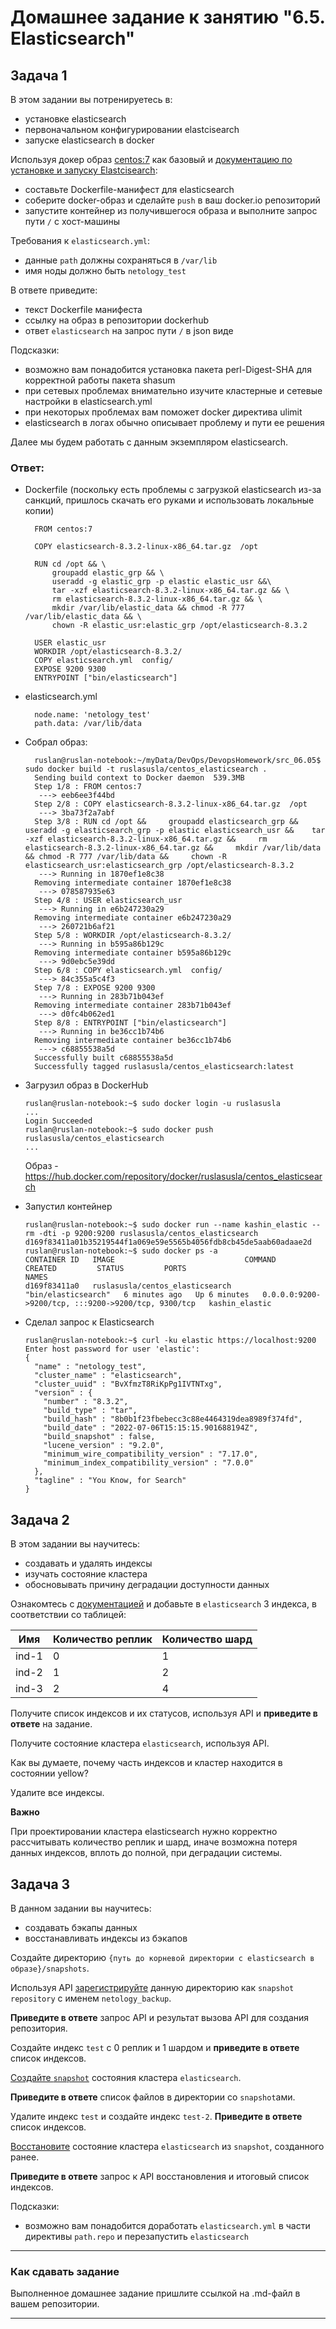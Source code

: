 # Домашнее задание к занятию "6.5. Elasticsearch"

## Задача 1

В этом задании вы потренируетесь в:
- установке elasticsearch
- первоначальном конфигурировании elastcisearch
- запуске elasticsearch в docker

Используя докер образ [centos:7](https://hub.docker.com/_/centos) как базовый и 
[документацию по установке и запуску Elastcisearch](https://www.elastic.co/guide/en/elasticsearch/reference/current/targz.html):

- составьте Dockerfile-манифест для elasticsearch
- соберите docker-образ и сделайте `push` в ваш docker.io репозиторий
- запустите контейнер из получившегося образа и выполните запрос пути `/` c хост-машины

Требования к `elasticsearch.yml`:
- данные `path` должны сохраняться в `/var/lib`
- имя ноды должно быть `netology_test`

В ответе приведите:
- текст Dockerfile манифеста
- ссылку на образ в репозитории dockerhub
- ответ `elasticsearch` на запрос пути `/` в json виде

Подсказки:
- возможно вам понадобится установка пакета perl-Digest-SHA для корректной работы пакета shasum
- при сетевых проблемах внимательно изучите кластерные и сетевые настройки в elasticsearch.yml
- при некоторых проблемах вам поможет docker директива ulimit
- elasticsearch в логах обычно описывает проблему и пути ее решения

Далее мы будем работать с данным экземпляром elasticsearch.

### Ответ:  
- Dockerfile (поскольку есть проблемы с загрузкой elasticsearch из-за санкций, пришлось скачать его руками и использовать локальные копии)
  ```
    FROM centos:7
  
    COPY elasticsearch-8.3.2-linux-x86_64.tar.gz  /opt
  
    RUN cd /opt && \
        groupadd elastic_grp && \
        useradd -g elastic_grp -p elastic elastic_usr &&\
        tar -xzf elasticsearch-8.3.2-linux-x86_64.tar.gz && \
        rm elasticsearch-8.3.2-linux-x86_64.tar.gz && \ 
        mkdir /var/lib/elastic_data && chmod -R 777 /var/lib/elastic_data && \
        chown -R elastic_usr:elastic_grp /opt/elasticsearch-8.3.2
  
    USER elastic_usr
    WORKDIR /opt/elasticsearch-8.3.2/
    COPY elasticsearch.yml  config/
    EXPOSE 9200 9300
    ENTRYPOINT ["bin/elasticsearch"]
  ```
- elasticsearch.yml
  ```
    node.name: 'netology_test'
    path.data: /var/lib/data
  ```
- Собрал образ:
  ```
    ruslan@ruslan-notebook:~/myData/DevOps/DevopsHomework/src_06.05$ sudo docker build -t ruslasusla/centos_elasticsearch .
    Sending build context to Docker daemon  539.3MB
    Step 1/8 : FROM centos:7
     ---> eeb6ee3f44bd
    Step 2/8 : COPY elasticsearch-8.3.2-linux-x86_64.tar.gz  /opt
     ---> 3ba73f2a7abf
    Step 3/8 : RUN cd /opt &&     groupadd elasticsearch_grp &&     useradd -g elasticsearch_grp -p elastic elasticsearch_usr &&    tar -xzf elasticsearch-8.3.2-linux-x86_64.tar.gz &&     rm elasticsearch-8.3.2-linux-x86_64.tar.gz &&     mkdir /var/lib/data && chmod -R 777 /var/lib/data &&     chown -R elasticsearch_usr:elasticsearch_grp /opt/elasticsearch-8.3.2
     ---> Running in 1870ef1e8c38
    Removing intermediate container 1870ef1e8c38
     ---> 078587935e63
    Step 4/8 : USER elasticsearch_usr
     ---> Running in e6b247230a29
    Removing intermediate container e6b247230a29
     ---> 260721b6af21
    Step 5/8 : WORKDIR /opt/elasticsearch-8.3.2/
     ---> Running in b595a86b129c
    Removing intermediate container b595a86b129c
     ---> 9d0ebc5e39dd
    Step 6/8 : COPY elasticsearch.yml  config/
     ---> 84c355a5c4f3
    Step 7/8 : EXPOSE 9200 9300
     ---> Running in 283b71b043ef
    Removing intermediate container 283b71b043ef
     ---> d0fc4b062ed1
    Step 8/8 : ENTRYPOINT ["bin/elasticsearch"]
     ---> Running in be36cc1b74b6
    Removing intermediate container be36cc1b74b6
     ---> c68855538a5d
    Successfully built c68855538a5d
    Successfully tagged ruslasusla/centos_elasticsearch:latest

  ```
- Загрузил образ в DockerHub
  ```shell
  ruslan@ruslan-notebook:~$ sudo docker login -u ruslasusla
  ...
  Login Succeeded
  ruslan@ruslan-notebook:~$ sudo docker push ruslasusla/centos_elasticsearch
  ...
  ```
  Образ - https://hub.docker.com/repository/docker/ruslasusla/centos_elasticsearch  
   
- Запустил контейнер
  ```shell
  ruslan@ruslan-notebook:~$ sudo docker run --name kashin_elastic --rm -dti -p 9200:9200 ruslasusla/centos_elasticsearch
  d169f83411a01b35219544f1a069e59e5565b4056fdb8cb45de5aab60adaae2d
  ruslan@ruslan-notebook:~$ sudo docker ps -a
  CONTAINER ID   IMAGE                             COMMAND               CREATED         STATUS         PORTS                                                 NAMES
  d169f83411a0   ruslasusla/centos_elasticsearch   "bin/elasticsearch"   6 minutes ago   Up 6 minutes   0.0.0.0:9200->9200/tcp, :::9200->9200/tcp, 9300/tcp   kashin_elastic
  ```
- Сделал запрос к Elasticsearch
  ```shell
  ruslan@ruslan-notebook:~$ curl -ku elastic https://localhost:9200
  Enter host password for user 'elastic':
  {
    "name" : "netology_test",
    "cluster_name" : "elasticsearch",
    "cluster_uuid" : "BvXfmzT8RiKpPg1IVTNTxg",
    "version" : {
      "number" : "8.3.2",
      "build_type" : "tar",
      "build_hash" : "8b0b1f23fbebecc3c88e4464319dea8989f374fd",
      "build_date" : "2022-07-06T15:15:15.901688194Z",
      "build_snapshot" : false,
      "lucene_version" : "9.2.0",
      "minimum_wire_compatibility_version" : "7.17.0",
      "minimum_index_compatibility_version" : "7.0.0"
    },
    "tagline" : "You Know, for Search"
  }
  ```
  
## Задача 2

В этом задании вы научитесь:
- создавать и удалять индексы
- изучать состояние кластера
- обосновывать причину деградации доступности данных

Ознакомтесь с [документацией](https://www.elastic.co/guide/en/elasticsearch/reference/current/indices-create-index.html) 
и добавьте в `elasticsearch` 3 индекса, в соответствии со таблицей:

| Имя | Количество реплик | Количество шард |
|-----|-------------------|-----------------|
| ind-1| 0 | 1 |
| ind-2 | 1 | 2 |
| ind-3 | 2 | 4 |

Получите список индексов и их статусов, используя API и **приведите в ответе** на задание.

Получите состояние кластера `elasticsearch`, используя API.

Как вы думаете, почему часть индексов и кластер находится в состоянии yellow?

Удалите все индексы.

**Важно**

При проектировании кластера elasticsearch нужно корректно рассчитывать количество реплик и шард,
иначе возможна потеря данных индексов, вплоть до полной, при деградации системы.

## Задача 3

В данном задании вы научитесь:
- создавать бэкапы данных
- восстанавливать индексы из бэкапов

Создайте директорию `{путь до корневой директории с elasticsearch в образе}/snapshots`.

Используя API [зарегистрируйте](https://www.elastic.co/guide/en/elasticsearch/reference/current/snapshots-register-repository.html#snapshots-register-repository) 
данную директорию как `snapshot repository` c именем `netology_backup`.

**Приведите в ответе** запрос API и результат вызова API для создания репозитория.

Создайте индекс `test` с 0 реплик и 1 шардом и **приведите в ответе** список индексов.

[Создайте `snapshot`](https://www.elastic.co/guide/en/elasticsearch/reference/current/snapshots-take-snapshot.html) 
состояния кластера `elasticsearch`.

**Приведите в ответе** список файлов в директории со `snapshot`ами.

Удалите индекс `test` и создайте индекс `test-2`. **Приведите в ответе** список индексов.

[Восстановите](https://www.elastic.co/guide/en/elasticsearch/reference/current/snapshots-restore-snapshot.html) состояние
кластера `elasticsearch` из `snapshot`, созданного ранее. 

**Приведите в ответе** запрос к API восстановления и итоговый список индексов.

Подсказки:
- возможно вам понадобится доработать `elasticsearch.yml` в части директивы `path.repo` и перезапустить `elasticsearch`

---

### Как cдавать задание

Выполненное домашнее задание пришлите ссылкой на .md-файл в вашем репозитории.

---
